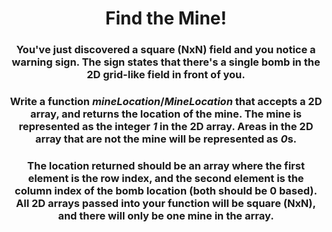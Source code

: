 <div align = 'center'>

# Find the Mine!

</div>

<div align = 'center'>

<h3>You've just discovered a square (NxN) field and you notice a warning sign. The sign states that there's a single bomb in the 2D grid-like field in front of you.</h3>

<h3>Write a function <em>mineLocation</em>/<em>MineLocation</em> that accepts a 2D array, and returns the location of the mine. The mine is represented as the integer <strong><em>1</em></strong> in the 2D array. Areas in the 2D array that are not the mine will be represented as <strong><em>0</em></strong>s.</h3>

<h3>The location returned should be an array where the first element is the row index, and the second element is the column index of the bomb location (both should be 0 based). All 2D arrays passed into your function will be square (NxN), and there will only be one mine in the array.</h3>

</div>
